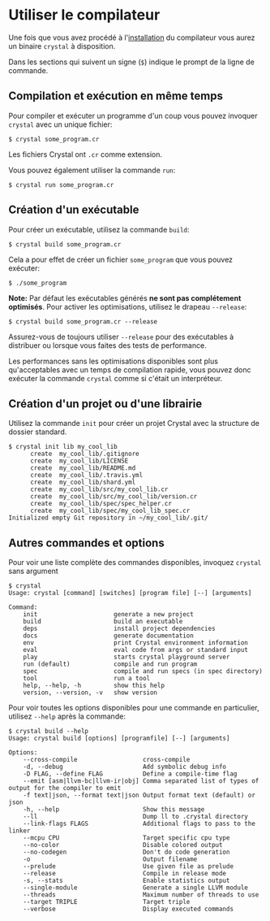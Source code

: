 # Utiliser le compilateur

Une fois que vous avez procédé à l'[installation](../installation/README.md)
du compilateur vous aurez un binaire `crystal` à disposition.

Dans les sections qui suivent un signe (`$`) indique le prompt de la ligne de commande.

## Compilation et exécution en même temps

Pour compiler et exécuter un programme d'un coup vous pouvez invoquer `crystal` avec un unique fichier:

```
$ crystal some_program.cr
```

Les fichiers Crystal ont `.cr` comme extension.

Vous pouvez également utiliser la commande `run`:

```
$ crystal run some_program.cr
```

## Création d'un exécutable

Pour créer un exécutable, utilisez la commande `build`:

```
$ crystal build some_program.cr
```

Cela a pour effet de créer un fichier `some_program` que vous pouvez exécuter:

```
$ ./some_program
```

**Note:** Par défaut les exécutables générés **ne sont pas complétement optimisés**.
Pour activer les optimisations, utilisez le drapeau `--release`:

```
$ crystal build some_program.cr --release
```

Assurez-vous de toujours utiliser `--release` pour des exécutables à distribuer ou lorsque vous faites des tests de performance.

Les performances sans les optimisations disponibles sont plus qu'acceptables avec un temps de compilation rapide,
vous pouvez donc exécuter la commande `crystal` comme si c'était un interpréteur.

## Création d'un projet ou d'une librairie

Utilisez la commande `init` pour créer un projet Crystal avec la structure de dossier standard.

```
$ crystal init lib my_cool_lib
      create  my_cool_lib/.gitignore
      create  my_cool_lib/LICENSE
      create  my_cool_lib/README.md
      create  my_cool_lib/.travis.yml
      create  my_cool_lib/shard.yml
      create  my_cool_lib/src/my_cool_lib.cr
      create  my_cool_lib/src/my_cool_lib/version.cr
      create  my_cool_lib/spec/spec_helper.cr
      create  my_cool_lib/spec/my_cool_lib_spec.cr
Initialized empty Git repository in ~/my_cool_lib/.git/
```

## Autres commandes et options

Pour voir une liste complète des commandes disponibles, invoquez `crystal` sans argument

```
$ crystal
Usage: crystal [command] [switches] [program file] [--] [arguments]

Command:
    init                     generate a new project
    build                    build an executable
    deps                     install project dependencies
    docs                     generate documentation
    env                      print Crystal environment information
    eval                     eval code from args or standard input
    play                     starts crystal playground server
    run (default)            compile and run program
    spec                     compile and run specs (in spec directory)
    tool                     run a tool
    help, --help, -h         show this help
    version, --version, -v   show version
```

Pour voir toutes les options disponibles pour une commande en particulier,
utilisez `--help` après la commande:

```
$ crystal build --help
Usage: crystal build [options] [programfile] [--] [arguments]

Options:
    --cross-compile                  cross-compile
    -d, --debug                      Add symbolic debug info
    -D FLAG, --define FLAG           Define a compile-time flag
    --emit [asm|llvm-bc|llvm-ir|obj] Comma separated list of types of output for the compiler to emit
    -f text|json, --format text|json Output format text (default) or json
    -h, --help                       Show this message
    --ll                             Dump ll to .crystal directory
    --link-flags FLAGS               Additional flags to pass to the linker
    --mcpu CPU                       Target specific cpu type
    --no-color                       Disable colored output
    --no-codegen                     Don't do code generation
    -o                               Output filename
    --prelude                        Use given file as prelude
    --release                        Compile in release mode
    -s, --stats                      Enable statistics output
    --single-module                  Generate a single LLVM module
    --threads                        Maximum number of threads to use
    --target TRIPLE                  Target triple
    --verbose                        Display executed commands
```
